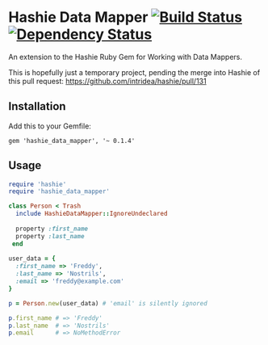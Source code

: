 Hashie Data Mapper [![Build Status](https://travis-ci.org/righi/hashie_data_mapper.png?branch=master)](https://travis-ci.org/righi/hashie_data_mapper) [![Dependency Status](https://gemnasium.com/righi/hashie_data_mapper.png)](https://gemnasium.com/righi/hashie_data_mapper)
==================

An extension to the Hashie Ruby Gem for Working with Data Mappers.

This is hopefully just a temporary project, pending the merge into
Hashie of this pull request: https://github.com/intridea/hashie/pull/131


Installation
------------

Add this to your Gemfile:

    gem 'hashie_data_mapper', '~ 0.1.4'


Usage
-----

```ruby
require 'hashie'
require 'hashie_data_mapper'

class Person < Trash
  include HashieDataMapper::IgnoreUndeclared
    
  property :first_name
  property :last_name
 end
 
user_data = {
  :first_name => 'Freddy',
  :last_name => 'Nostrils',
  :email => 'freddy@example.com'
}

p = Person.new(user_data) # 'email' is silently ignored

p.first_name # => 'Freddy'
p.last_name  # => 'Nostrils'
p.email      # => NoMethodError
```
